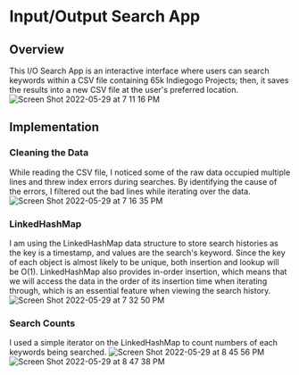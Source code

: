 # Input/Output Search App

## Overview
This I/O Search App is an interactive interface where users can search keywords within a CSV file containing 65k Indiegogo Projects; then, it saves the results into a new CSV file at the user's preferred location. 
![Screen Shot 2022-05-29 at 7 11 16 PM](https://user-images.githubusercontent.com/84875731/170904685-68eefbf8-c6f8-44b8-a43f-e3d57788b940.png)

## Implementation
  ### Cleaning the Data
  While reading the CSV file, I noticed some of the raw data occupied multiple lines and threw index errors during searches. By identifying the cause of the errors, I filtered out the bad lines while iterating over the data.
  ![Screen Shot 2022-05-29 at 7 16 35 PM](https://user-images.githubusercontent.com/84875731/170905153-cfb431f1-9f29-4ea3-8f30-6436e5d7faa0.png)
  ### LinkedHashMap
  I am using the LinkedHashMap data structure to store search histories as the key is a timestamp, and values are the search's keyword. Since the key of each object is almost likely to be unique, both insertion and lookup will be O(1). LinkedHashMap also provides in-order insertion, which means that we will access the data in the order of its insertion time when iterating through, which is an essential feature when viewing the search history.
![Screen Shot 2022-05-29 at 7 32 50 PM](https://user-images.githubusercontent.com/84875731/170906650-f2207303-892a-406c-a587-4b016c1b2179.png)
  ### Search Counts
  I used a simple iterator on the LinkedHashMap to count numbers of each keywords being searched. 
![Screen Shot 2022-05-29 at 8 45 56 PM](https://user-images.githubusercontent.com/84875731/170913526-65852ee9-f891-44c4-bfcd-a2490bcecb0f.png)
![Screen Shot 2022-05-29 at 8 47 38 PM](https://user-images.githubusercontent.com/84875731/170913681-6986f4f9-60bc-492b-8a63-6671177226cc.png)
